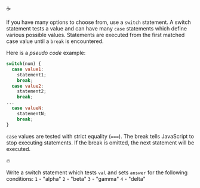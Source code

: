 :coffee:

If you have many options to choose from, use a `switch` statement. A switch statement tests a value and can have many `case` statements which define various possible values. Statements are executed from the first matched case value until a `break` is encountered.

Here is a _pseudo code_ example:

```javascript
switch(num) {
  case value1:
    statement1;
    break;
  case value2:
    statement2;
    break;
...
  case valueN:
    statementN;
    break;
}
```

`case` values are tested with strict equality (`===`). The break tells JavaScript to stop executing statements. If the break is omitted, the next statement will be executed.

:fire:

Write a switch statement which tests `val` and sets `answer` for the following conditions:
`1` - "alpha"
`2` - "beta"
`3` - "gamma"
`4` - "delta"
